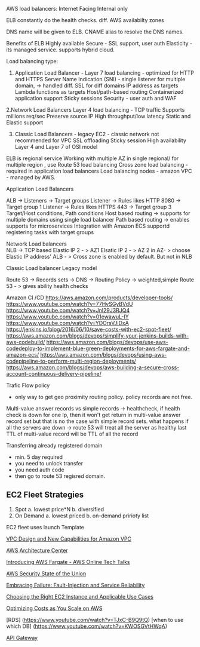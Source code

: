 AWS load balancers:
  Internet Facing 
  Internal only

ELB constantly do the health checks.
diff. AWS availabilty zones

DNS name will be given to ELB.
CNAME alias to resolve the DNS names.

Benefits of ELB
Highly available
Secure - SSL support, user auth
Elasticity - its managed service.
supports hybrid cloud.

Load balancing type:
1. Application Load Balancer - Layer 7 load balancing -  optimized for HTTP and HTTPS
  Server Name Indication (SNI) - single listener for multiple domain, -> handled diff. SSL for diff domains
  IP address as targets
  Lambda functions as targets
  Host/path-based routing
  Containerized application support
  Sticky sessions
  Security - user auth and WAF
  
2.Network Load Balancers
  Layer 4 load balancing - TCP traffic
  Supports millions req/sec
  Preserve source IP
  High throughput/low latency
  Static and Elastic support
  
3. Classic Load Balancers - legacy EC2 - classic network
   not recommended for VPC
   SSL offloading
   Sticky session
   High availability
   Layer 4 and Layer 7 of OSI model
   
ELB is regional service
   Working with multiple AZ in single regional/  for multiple region , use Route 53 load balancing
   Cross zone load balancing - required in application load balancers
   Load balancing nodes - amazon VPC - managed by AWS.
   
 Application Load Balancers
 
 ALB -> Listeners -> Target groups
 Listener -> Rules likes HTTP 8080 -> Target group 1
  Listener -> Rules likes HTTPS 443 -> Target group 3
  Target/Host conditions, Path conditions
  Host based routing -> supports for multiple domains using single load balancer
  Path based routing -> enables supports for microservices
  Integration with Amazon ECS supportd registering tasks with target groups

Network Load balancers  
  NLB ->   TCP based 
  Elastic IP 2 - > AZ1
  Elsatic IP 2 - > AZ 2
  in AZ- > choose Elastic IP address'
  ALB - > Cross zone is enabled by default. But not in NLB

Classic Load balancer
  Legacy model
  
Route 53 -> Records sets -> DNS ->  Routing Policy -> weighted,simple
Route 53 - > gives ability health checks
   
Amazon CI /CD
https://aws.amazon.com/products/developer-tools/
https://www.youtube.com/watch?v=77HvSGyBVdU
https://www.youtube.com/watch?v=Jnl29J3RJQ4
https://www.youtube.com/watch?v=01ewawuL-IY
https://www.youtube.com/watch?v=YDOrsVJiDxA
https://jenkins.io/blog/2016/06/10/save-costs-with-ec2-spot-fleet/
https://aws.amazon.com/blogs/devops/simplify-your-jenkins-builds-with-aws-codebuild/
https://aws.amazon.com/blogs/devops/use-aws-codedeploy-to-implement-blue-green-deployments-for-aws-fargate-and-amazon-ecs/
https://aws.amazon.com/blogs/devops/using-aws-codepipeline-to-perform-multi-region-deployments/
https://aws.amazon.com/blogs/devops/aws-building-a-secure-cross-account-continuous-delivery-pipeline/


Trafic Flow policy
- only way to get geo proximity routing policy.
policy records are not free.


Multi-value answer records vs simple records -> healthcheck, if health check is down for one Ip, then it won't get return in multi-value answer record set
but that is no the case with simple record sets.
what happens if all the servers are down -> route 53 will treat all the server as healthy
last TTL of multi-value record will be TTL of all the record

Transferring already registered domain
- min. 5 day required
- you need to unlock transfer
- you need auth code
- then go to route 53 regisred domain.

EC2 Fleet Strategies
---------------------
1. Spot 
  a. lowest price*N
  b. diversified 
2. On Demand
  a. lowest priced
  b. on-demand pririoty list
  
EC2 fleet uses launch Template



[VPC Design and New Capabilities for Amazon VPC](https://www.youtube.com/watch?v=rQvl-V3tLiQ)

[AWS Architecture Center](https://aws.amazon.com/architecture/?awsf.quickstart-architecture-page-filter=highlight%23new)

[Introducing AWS Fargate - AWS Online Tech Talks](https://www.youtube.com/watch?v=wrZvlJlcZio&list=PL5bUlblGfe0KczDeLstsaHl2aCBsodc_t&index=11)

[AWS Security State of the Union](https://www.youtube.com/watch?v=Wvyc-VEUOns&feature=youtu.be)

[Embracing Failure: Fault-Injection and Service Reliability](https://www.youtube.com/watch?v=wrY7XoOnysg)

[Choosing the Right EC2 Instance and Applicable Use Cases](https://www.youtube.com/watch?v=y-xicDOIiSQ)

[Optimizing Costs as You Scale on AWS](https://www.youtube.com/watch?v=iOWNZqG0RN4&list=PLQP5dDPLts650KRU0yhf8SHheMjsdreqj)

[RDS] (https://www.youtube.com/watch?v=TJxC-B9Q9tQ)
[when to use which DB] (https://www.youtube.com/watch?v=KWOSGVtHWqA)

[API Gateway](https://youtu.be/XwfpPEFHKtQ)
